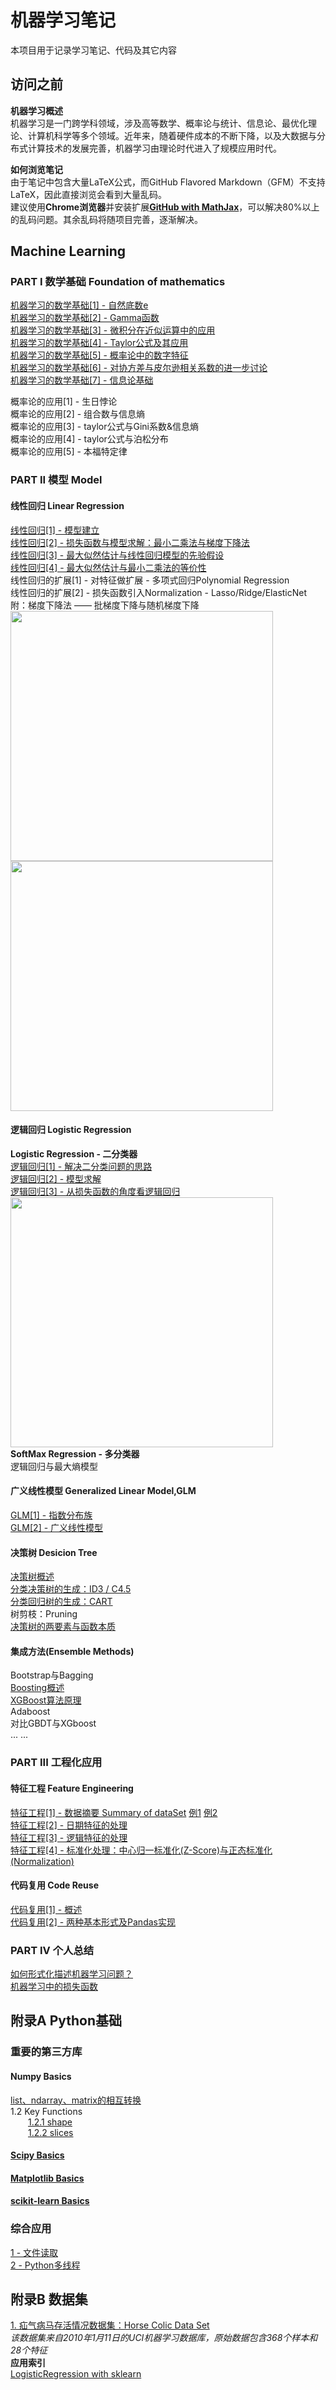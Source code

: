 # 机器学习笔记
本项目用于记录学习笔记、代码及其它内容
## 访问之前
**机器学习概述**  
机器学习是一门跨学科领域，涉及高等数学、概率论与统计、信息论、最优化理论、计算机科学等多个领域。近年来，随着硬件成本的不断下降，以及大数据与分布式计算技术的发展完善，机器学习由理论时代进入了规模应用时代。  

**如何浏览笔记**  
由于笔记中包含大量LaTeX公式，而GitHub Flavored Markdown（GFM）不支持LaTeX，因此直接浏览会看到大量乱码。  
建议使用**Chrome浏览器**并安装扩展[**GitHub with MathJax**](https://chrome.google.com/webstore/detail/github-with-mathjax/ioemnmodlmafdkllaclgeombjnmnbima)，可以解决80%以上的乱码问题。其余乱码将随项目完善，逐渐解决。

## Machine Learning
### PART I 数学基础 Foundation of mathematics
[机器学习的数学基础[1] - 自然底数e](./notes/1_Mathematical_Tutorial_1.md)  
[机器学习的数学基础[2] - Gamma函数](./notes/1_Mathematical_Tutorial_2.md)  
[机器学习的数学基础[3] - 微积分在近似运算中的应用](./notes/1_Mathematical_Tutorial_4.md)  
[机器学习的数学基础[4] - Taylor公式及其应用](./notes/1_Mathematical_Tutorial_3.md)  
[机器学习的数学基础[5] - 概率论中的数字特征](./notes/Probability_Tutorial_2.md)  
[机器学习的数学基础[6] - 对协方差与皮尔逊相关系数的进一步讨论](./notes/Probability_Tutorial_1.md)  
[机器学习的数学基础[7] - 信息论基础](./notes/1_Mathematical_Tutorial_5.md)  

概率论的应用[1] - 生日悖论  
概率论的应用[2] - 组合数与信息熵  
概率论的应用[3] - taylor公式与Gini系数&信息熵  
概率论的应用[4] - taylor公式与泊松分布  
概率论的应用[5] - 本福特定律  

### PART II 模型 Model
#### 线性回归 Linear Regression
[线性回归[1] - 模型建立](./notes/LinearRegression_Tutorial_1.md)  
[线性回归[2] - 损失函数与模型求解：最小二乘法与梯度下降法](./notes/LinearRegression_Tutorial_2.md)  
[线性回归[3] - 最大似然估计与线性回归模型的先验假设](./notes/LinearRegression_Tutorial_3.md)  
[线性回归[4] - 最大似然估计与最小二乘法的等价性](./notes/LinearRegression_Tutorial_4.md)  
线性回归的扩展[1] - 对特征做扩展 - 多项式回归Polynomial Regression  
线性回归的扩展[2] - 损失函数引入Normalization - Lasso/Ridge/ElasticNet  
附：梯度下降法 —— 批梯度下降与随机梯度下降  
<img src="https://github.com/CaoZhens/ML_Learning/blob/master/study/6_LinearRegression/pic/LinearR_GD_FittingCurve.gif" alt="" data-canonical-src="" width="420" height="400" />
<img src="https://github.com/CaoZhens/ML_Learning/blob/master/study/6_LinearRegression/pic/LinearR_GD_LossFuncSurface.gif" alt="" data-canonical-src="" width="420" height="400" />

#### 逻辑回归 Logistic Regression
**Logistic Regression - 二分类器**  
[逻辑回归[1] - 解决二分类问题的思路](./notes/LogisticRegression_Tutorial_1.md)  
[逻辑回归[2] - 模型求解](./notes/LogisticRegression_Tutorial_2.md)  
[逻辑回归[3] - 从损失函数的角度看逻辑回归](./notes/LogisticRegression_Tutorial_3.md)  
<img src="https://github.com/CaoZhens/ML_Learning/blob/master/study/7_LogisticRegression/pic/LogisticR_GD_FittingCurve.gif" alt="" data-canonical-src="" width="420" height="400" />  
**SoftMax Regression - 多分类器**  
逻辑回归与最大熵模型  

#### 广义线性模型 Generalized Linear Model,GLM
[GLM[1] - 指数分布族](./notes/GLM_Tutorial_1.md)  
[GLM[2] - 广义线性模型](./notes/GLM_Tutorial_2.md)

#### 决策树 Desicion Tree
[决策树概述](./notes/DT_Tutorial_1.md)   
[分类决策树的生成：ID3 / C4.5](./notes/DT_Tutorial_2.md)  
[分类回归树的生成：CART](./notes/DT_Tutorial_3.md)  
树剪枝：Pruning  
[决策树的两要素与函数本质](./notes/DT_Tutorial_5.md)  

#### 集成方法(Ensemble Methods)
Bootstrap与Bagging  
[Boosting概述](./notes/Boosting_Tutorial_1.md)  
[XGBoost算法原理](./notes/Boosting_Tutorial_2.md)  
Adaboost  
对比GBDT与XGboost  
... ...  

### PART III 工程化应用

#### 特征工程 Feature Engineering
[特征工程[1] - 数据摘要 Summary of dataSet](./notes/FeatureEngineering_1.md) [例1]() [例2](./study/10_FeatureEngineering/files/PPD_summary_da.csv)  
[特征工程[2] - 日期特征的处理](./notes/FeatureEngineering_2.md)  
[特征工程[3] - 逻辑特征的处理](./notes/FeatureEngineering_3.md)  
[特征工程[4] - 标准化处理：中心归一标准化(Z-Score)与正态标准化(Normalization)]()  
<img src="https://github.com/CaoZhens/ML_Learning/blob/master/study/10_FeatureEngineering/pic/zscore_normalization_1.png" alt="" data-canonical-src=""  />  
<img src="https://github.com/CaoZhens/ML_Learning/blob/master/study/10_FeatureEngineering/pic/zscore_normalization_2.png" alt="" data-canonical-src=""  />  

#### 代码复用 Code Reuse
[代码复用[1] - 概述](./notes/CodeReuse_1.md)  
[代码复用[2] - 两种基本形式及Pandas实现](./notes/CodeReuse_2.md)  

### PART IV 个人总结
[如何形式化描述机器学习问题？](./notes/Summary_Tutorial_1.md)  
[机器学习中的损失函数](./notes/Summary_Tutorial_2.md)  

## 附录A Python基础

### 重要的第三方库

#### Numpy Basics
[list、ndarray、matrix的相互转换](./study/4_PythonFoundation/numpyBasics/convert_list_ndarray_matrix.py)  
1.2 Key Functions  
&emsp;&emsp;[1.2.1 shape](./study/4_PythonFoundation/numpyBasics/shape.py)  
&emsp;&emsp;[1.2.2 slices](./study/4_PythonFoundation/numpyBasics/slices.py)

#### [Scipy Basics](./study/4_PythonFoundation/scipyBasics/)

#### [Matplotlib Basics](./study/4_PythonFoundation/matplotlibBasics/)

#### [scikit-learn Basics](./study/5_SklearnFoundation/script/)

### 综合应用
[1 - 文件读取](./study/4_PythonFoundation/loadData/)  
[2 - Python多线程](./study/4_PythonFoundation/multiThreading/)

## 附录B 数据集

[1. 疝气病马存活情况数据集：Horse Colic Data Set](http://archive.ics.uci.edu/ml/datasets/Horse+Colic)  
*该数据集来自2010年1月11日的UCI机器学习数据库，原始数据包含368个样本和28个特征*  
**应用索引**  
[LogisticRegression with sklearn](./study/7_LogisticRegression/script/LogisticRegression_sklearn_HorseColic.py)